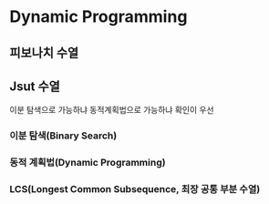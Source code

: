 # Dynamic Programming

## 피보나치 수열

## Jsut 수열
이분 탐색으로 가능하냐 동적계획법으로 가능하냐 확인이 우선

### 이분 탐색(Binary Search)

### 동적 계획법(Dynamic Programming)

### LCS(Longest Common Subsequence, 최장 공통 부분 수열)
